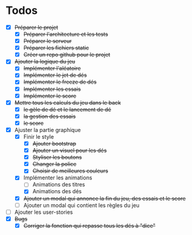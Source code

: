 # Todos
- [X] ~~Préparer le projet~~
    - [X] ~~Préparer l'architecture et les tests~~
    - [X] ~~Préparer le serveur~~
    - [X] ~~Préparer les fichiers static~~
    - [X] ~~Créer un repo github pour le projet~~
- [X] ~~Ajouter la logique du jeu~~
    - [X] ~~Implémenter l'aléatoire~~
    - [X] ~~Implémenter le jet de dés~~
    - [X] ~~Implémenter le freeze de dés~~
    - [X] ~~Implémenter les essais~~
    - [X] ~~Implémenter le score~~
- [X] ~~Mettre tous les calculs du jeu dans le back~~
    - [X] ~~le gèle de dé et le lancement de dé~~
    - [X] ~~la gestion des essais~~
    - [X] ~~le score~~
- [X] Ajuster la partie graphique
    - [X] Finir le style
        - [X] ~~Ajouter bootstrap~~
        - [X] ~~Ajouter un visuel pour les dés~~
        - [X] ~~Styliser les boutons~~
        - [X] ~~Changer la police~~
        - [X] ~~Choisir de meilleures couleurs~~
    - [X] Implémenter les animations
        - [ ] Animations des titres
        - [X] Animations des dés
    - [X] ~~Ajouter un modal qui annonce la fin du jeu, des essais et le score~~
    - [ ] Ajouter un modal qui contient les règles du jeu
- [ ] Ajouter les user-stories
- [X] ~~Bugs~~
    - [X] ~~Corriger la fonction qui repasse tous les dés à "dice"~~